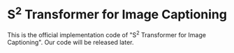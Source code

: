 # S<sup>2</sup> Transformer for Image Captioning
This is the official implementation code of "S<sup>2</sup> Transformer for Image Captioning".
Our code will be released later.
